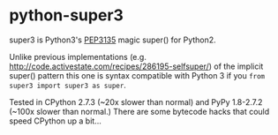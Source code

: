 python-super3
=============

super3 is Python3's [PEP3135](http://www.python.org/dev/peps/pep-3135/) magic super() for Python2.

Unlike previous implementations (e.g. http://code.activestate.com/recipes/286195-selfsuper/)
of the implicit super() pattern this one is syntax compatible with Python 3 if
you ```from super3 import super3 as super```.

Tested in CPython 2.7.3 (~20x slower than normal) and PyPy 1.8-2.7.2 (~100x
slower than normal.) There are some bytecode hacks that could speed CPython up
a bit...


